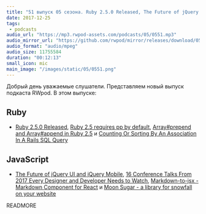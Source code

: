```yaml
---
title: "51 выпуск 05 сезона. Ruby 2.5.0 Released, The Future of jQuery UI and jQuery Mobile, Markdown-to-jsx, Moon Sugar и прочее"
date: 2017-12-25
tags:
 - podcasts
audio_url: "https://mp3.rwpod-assets.com/podcasts/05/0551.mp3"
audio_mirror_url: "https://github.com/rwpod/mirror/releases/download/05.51/0551.mp3"
audio_format: "audio/mpeg"
audio_size: 11755584
duration: "00:12:13"
small_icon: mic
main_image: "/images/static/05/0551.png"
---
```


Добрый день уважаемые слушатели. Представляем новый выпуск подкаста RWpod. В этом выпуске:

## Ruby

 - [Ruby 2.5.0 Released](https://www.ruby-lang.org/en/news/2017/12/25/ruby-2-5-0-released/), [Ruby 2.5 requires pp by default](https://blog.bigbinary.com/2017/12/20/ruby-2-5-requires-pp-by-default.html), [Array#prepend and Array#append in Ruby 2.5](http://blog.bigbinary.com/2017/12/19/array-prepend-and-array-append-in-ruby-2-5.html) и [Counting Or Sorting By An Association In A Rails SQL Query](https://tomkadwill.github.io/2017/12/18/counting-or-sorting-by-an-association-in-a-rails-sql-query.html)

## JavaScript

 - [The Future of jQuery UI and jQuery Mobile](http://blog.jqueryui.com/2017/12/the-future-of-jquery-ui-and-jquery-mobile/), [16 Conference Talks From 2017 Every Designer and Developer Needs to Watch](https://www.shopify.com/partners/blog/conference-talks), [Markdown-to-jsx - Markdown Component for React](http://probablyup.github.io/markdown-to-jsx/) и [Moon Sugar - a library for snowfall on your website](https://hawkeyepierce89.github.io/Moon-Sugar/)

READMORE
